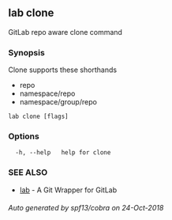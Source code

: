 ## lab clone

GitLab repo aware clone command

### Synopsis

Clone supports these shorthands
- repo
- namespace/repo
- namespace/group/repo

```
lab clone [flags]
```

### Options

```
  -h, --help   help for clone
```

### SEE ALSO

* [lab](index.md)	 - A Git Wrapper for GitLab

###### Auto generated by spf13/cobra on 24-Oct-2018
